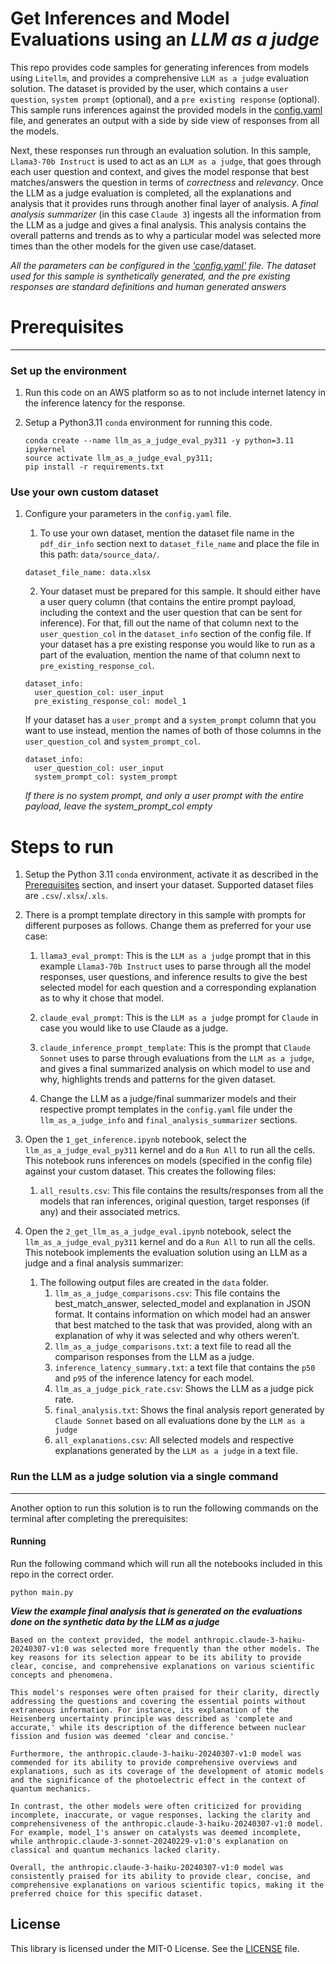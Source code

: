 # Get Inferences and Model Evaluations using an _LLM as a judge_

This repo provides code samples for generating inferences from models using `Litellm`, and provides a comprehensive `LLM as a judge` evaluation solution. The dataset is provided by the user, which contains a `user question`, `system prompt` (optional), and a `pre existing response` (optional). This sample runs inferences against the provided models in the [config.yaml](config.yaml) file, and generates an output with a side by side view of responses from all the models. 

Next, these responses run through an evaluation solution. In this sample, `Llama3-70b Instruct` is used to act as an `LLM as a judge`, that goes through each user question and context, and gives the model response that best matches/answers the question in terms of _correctness_ and _relevancy_. Once the LLM as a judge evaluation is completed, all the explanations and analysis that it provides runs through another final layer of analysis. A _final analysis summarizer_ (in this case `Claude 3`) ingests all the information from the LLM as a judge and gives a final analysis. This analysis contains the overall patterns and trends as to why a particular model was selected more times than the other models for the given use case/dataset.

*All the parameters can be configured in the ['config.yaml'](config.yaml) file. The dataset used for this sample is synthetically generated, and the pre existing responses are standard definitions and human generated answers*

# Prerequisites
---

### Set up the environment

1. Run this code on an AWS platform so as to not include internet latency in the inference latency for the response.

1. Setup a Python3.11 `conda` environment for running this code.

    ```{.bash}
    conda create --name llm_as_a_judge_eval_py311 -y python=3.11 ipykernel
    source activate llm_as_a_judge_eval_py311;
    pip install -r requirements.txt
    ```

### Use your own custom dataset

1. Configure your parameters in the `config.yaml` file. 

    1. To use your own dataset, mention the dataset file name in the `pdf_dir_info` section next to `dataset_file_name` and place the file in this path: `data/source_data/`. 

    ```{.yaml}
    dataset_file_name: data.xlsx
    ```

    2. Your dataset must be prepared for this sample. It should either have a user query column (that contains the entire prompt payload, including the context and the user question that can be sent for inference). For that, fill out the name of that column next to the `user_question_col` in the `dataset_info` section of the config file. If your dataset has a pre existing response you would like to run as a part of the evaluation, mention the name of that column next to `pre_existing_response_col`.
    
    ```{.yaml}
    dataset_info:
      user_question_col: user_input
      pre_existing_response_col: model_1
    ```
    
    If your dataset has a `user_prompt` and a `system_prompt` column that you want to use instead, mention the names of both of those columns in the `user_question_col` and `system_prompt_col`. 

    ```{.yaml}
    dataset_info:
      user_question_col: user_input
      system_prompt_col: system_prompt
    ```
    *If there is no system prompt, and only a user prompt with the entire payload, leave the system_prompt_col empty*

# Steps to run

1. Setup the Python 3.11 `conda` environment, activate it as described in the [Prerequisites](#prerequisites) section, and insert your dataset. Supported dataset files are `.csv`/`.xlsx`/`.xls`. 

1. There is a prompt template directory in this sample with prompts for different purposes as follows. Change them as preferred for your use case:

    1. `llama3_eval_prompt`: This is the `LLM as a judge` prompt that in this example `Llama3-70b Instruct` uses to parse through all the model responses, user questions, and inference results to give the best selected model for each question and a corresponding explanation as to why it chose that model.

    1. `claude_eval_prompt`: This is the `LLM as a judge` prompt for `Claude` in case you would like to use Claude as a judge.

    1. `claude_inference_prompt_template`: This is the prompt that `Claude Sonnet` uses to parse through evaluations from the `LLM as a judge`, and gives a final summarized analysis on which model to use and why, highlights trends and patterns for the given dataset.

    1. Change the LLM as a judge/final summarizer models and their respective prompt templates in the `config.yaml` file under the `llm_as_a_judge_info` and `final_analysis_summarizer` sections.

1. Open the `1_get_inference.ipynb` notebook, select the `llm_as_a_judge_eval_py311` kernel and do a `Run All` to run all the cells. This notebook runs inferences on models (specified in the config file) against your custom dataset. This creates the following files:
    1. `all_results.csv`: This file contains the results/responses from all the models that ran inferences, original question, target responses (if any) and their associated metrics.

1. Open the `2_get_llm_as_a_judge_eval.ipynb` notebook, select the `llm_as_a_judge_eval_py311` kernel and do a `Run All` to run all the cells. This notebook implements the evaluation solution using an LLM as a judge and a final analysis summarizer:
    1. The following output files are created in the `data` folder.
        1. `llm_as_a_judge_comparisons.csv`: This file contains the best_match_answer, selected_model and explanation in JSON format. It contains information on which model had an answer that best matched to the task that was provided, along with an explanation of why it was selected and why others weren’t.
        1. `llm_as_a_judge_comparisons.txt`: a text file to read all the comparison responses from the LLM as a judge.
        1. `inference_latency_summary.txt`: a text file that contains the `p50` and `p95` of the inference latency for each model.
        1. `llm_as_a_judge_pick_rate.csv`: Shows the LLM as a judge pick rate.
        1. `final_analysis.txt`: Shows the final analysis report generated by `Claude Sonnet` based on all evaluations done by the `LLM as a judge`
        1. `all_explanations.csv`: All selected models and respective explanations generated by the `LLM as a judge` in a text file.

### Run the LLM as a judge solution via a single command
---

Another option to run this solution is to run the following commands on the terminal after completing the prerequisites:

#### Running
Run the following command which will run all the notebooks included in this repo in the correct order.

```
python main.py
```

***View the example final analysis that is generated on the evaluations done on the synthetic data by the LLM as a judge***

```
Based on the context provided, the model anthropic.claude-3-haiku-20240307-v1:0 was selected more frequently than the other models. The key reasons for its selection appear to be its ability to provide clear, concise, and comprehensive explanations on various scientific concepts and phenomena.

This model's responses were often praised for their clarity, directly addressing the questions and covering the essential points without extraneous information. For instance, its explanation of the Heisenberg uncertainty principle was described as 'complete and accurate,' while its description of the difference between nuclear fission and fusion was deemed 'clear and concise.'

Furthermore, the anthropic.claude-3-haiku-20240307-v1:0 model was commended for its ability to provide comprehensive overviews and explanations, such as its coverage of the development of atomic models and the significance of the photoelectric effect in the context of quantum mechanics.

In contrast, the other models were often criticized for providing incomplete, inaccurate, or vague responses, lacking the clarity and comprehensiveness of the anthropic.claude-3-haiku-20240307-v1:0 model. For example, model_1's answer on catalysts was deemed incomplete, while anthropic.claude-3-sonnet-20240229-v1:0's explanation on classical and quantum mechanics lacked clarity.

Overall, the anthropic.claude-3-haiku-20240307-v1:0 model was consistently praised for its ability to provide clear, concise, and comprehensive explanations on various scientific topics, making it the preferred choice for this specific dataset.
```

## License

This library is licensed under the MIT-0 License. See the [LICENSE](./LICENSE) file.
